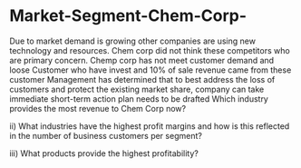 # Market-Segment-Chem-Corp-
Due to market demand is growing other companies are using new technology and resources. Chem corp did not think these competitors who are primary concern. Chemp corp has not meet customer demand and loose Customer who have invest and 10% of sale revenue came from these customer
Management has determined that to best address the loss of customers and protect the existing
market share, company can take immediate short-term action plan needs to be drafted Which
industry provides the most revenue to Chem Corp now?

ii) What industries have the highest profit margins and how is this reflected in the number of
business customers per segment?

iii) What products provide the highest profitability?
